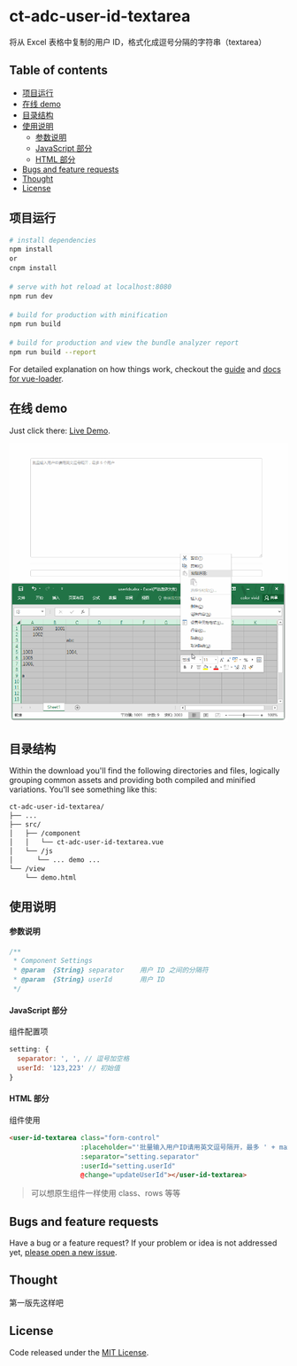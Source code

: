 
# ct-adc-user-id-textarea

将从 Excel 表格中复制的用户 ID，格式化成逗号分隔的字符串（textarea）

## Table of contents

- [项目运行](#项目运行)
- [在线 demo](#在线-demo)
- [目录结构](#目录结构)
- [使用说明](#使用说明)
    - [参数说明](#参数说明)
    - [JavaScript 部分](#javascript-部分)
    - [HTML 部分](#html-部分)
- [Bugs and feature requests](#bugs-and-feature-requests)
- [Thought](#thought)
- [License](#license)

## 项目运行

``` bash
# install dependencies
npm install
or
cnpm install

# serve with hot reload at localhost:8080
npm run dev

# build for production with minification
npm run build

# build for production and view the bundle analyzer report
npm run build --report
```

For detailed explanation on how things work, checkout the [guide](http://vuejs-templates.github.io/webpack/) and [docs for vue-loader](http://vuejs.github.io/vue-loader).

## 在线 demo

Just click there: [Live Demo](http://htmlpreview.github.io/?https://github.com/ct-adc/ct-adc-user-id-textarea/blob/master/view/demo.html).

![demo.gif](./src/img/demo.gif)

## 目录结构

Within the download you'll find the following directories and files, logically grouping common assets and providing both compiled and minified variations. You'll see something like this:

```
ct-adc-user-id-textarea/
├── ...
├── src/
│   ├── /component
│   │   └── ct-adc-user-id-textarea.vue
│   └── /js
│      └── ... demo ...
└── /view
    └── demo.html
```

## 使用说明

#### 参数说明

```javascript
/**
 * Component Settings
 * @param  {String} separator    用户 ID 之间的分隔符
 * @param  {String} userId       用户 ID
 */
```

#### JavaScript 部分

组件配置项

```javascript
setting: {
  separator: ', ', // 逗号加空格
  userId: '123,223' // 初始值
}
```

#### HTML 部分

组件使用

```html
<user-id-textarea class="form-control"
                  :placeholder="'批量输入用户ID请用英文逗号隔开，最多 ' + max + ' 个用户'" rows="18"
                  :separator="setting.separator"
                  :userId="setting.userId"
                  @change="updateUserId"></user-id-textarea>
```

> 可以想原生组件一样使用 class、rows 等等

## Bugs and feature requests

Have a bug or a feature request? If your problem or idea is not addressed yet, [please open a new issue](https://github.com/ct-adc/ct-adc-user-id-textarea/issues/new).

## Thought

第一版先这样吧

## License

Code released under the [MIT License](https://github.com/ct-adc/ct-adc-user-id-textarea/blob/master/LICENSE).
